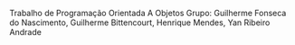 Trabalho de Programação Orientada A Objetos
Grupo: Guilherme Fonseca do Nascimento, Guilherme Bittencourt, Henrique Mendes, Yan Ribeiro Andrade
